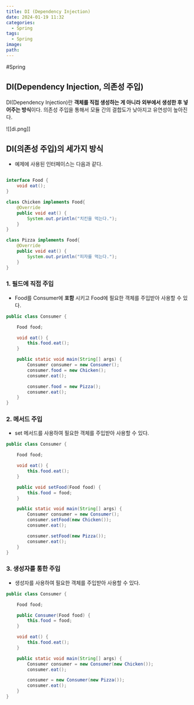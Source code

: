 ```yaml
---
title: DI (Dependency Injection)
date: 2024-01-19 11:32
categories:
  - Spring
tags:
  - Spring
image: 
path:
---
```

#Spring

## DI(Dependency Injection, 의존성 주입)
DI(Dependency Injection)란 **객체를 직접 생성하는 게 아니라 외부에서 생성한 후 넣어주는 방식**이다.
의존성 주입을 통해서 모듈 간의 결합도가 낮아지고 유연성이 높아진다.

![[di.png]]

## DI(의존성 주입)의 세가지 방식
+ 예제에 사용된 인터페이스는 다음과 같다.

```java

interface Food {
    void eat();
}

class Chicken implements Food{
    @Override
    public void eat() {
        System.out.println("치킨을 먹는다.");
    }
}

class Pizza implements Food{
    @Override
    public void eat() {
        System.out.println("피자를 먹는다.");
    }
}
```
### 1. 필드에 직접 주입
+ Food를 Consumer에 **포함** 시키고 Food에 필요한 객체를 주입받아 사용할 수 있다.
```java
public class Consumer {

    Food food;

    void eat() {
        this.food.eat();
    }

    public static void main(String[] args) {
        Consumer consumer = new Consumer();
        consumer.food = new Chicken();
        consumer.eat();

        consumer.food = new Pizza();
        consumer.eat();
    }
}
```

### 2. 메서드 주입
+ set 메서드를 사용하여 필요한 객체를 주입받아 사용할 수 있다.

```java
public class Consumer {

    Food food;

    void eat() {
        this.food.eat();
    }

    public void setFood(Food food) {
        this.food = food;
    }

    public static void main(String[] args) {
        Consumer consumer = new Consumer();
        consumer.setFood(new Chicken());
        consumer.eat();

        consumer.setFood(new Pizza());
        consumer.eat();
    }
}
```

### 3. 생성자를 통한 주입
+ 생성자를 사용하여 필요한 객체를 주입받아 사용할 수 있다.

```java
public class Consumer {

    Food food;

    public Consumer(Food food) {
        this.food = food;
    }

    void eat() {
        this.food.eat();
    }

    public static void main(String[] args) {
        Consumer consumer = new Consumer(new Chicken());
        consumer.eat();

        consumer = new Consumer(new Pizza());
        consumer.eat();
    }
}
```